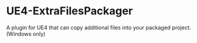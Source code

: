 # UE4-ExtraFilesPackager
A plugin for UE4 that can copy additional files into your packaged project. (Windows only) 
